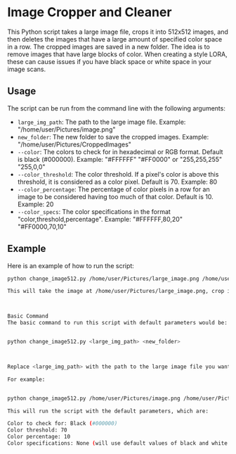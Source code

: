 # Image Cropper and Cleaner

This Python script takes a large image file, crops it into 512x512 images, and then deletes the images that have a large amount of specified color space in a row. The cropped images are saved in a new folder. The idea is to remove images that have large blocks of color. When creating a style LORA, these can cause issues if you have black space or white space in your image scans.

## Usage

The script can be run from the command line with the following arguments:

- `large_img_path`: The path to the large image file. Example: "/home/user/Pictures/image.png"
- `new_folder`: The new folder to save the cropped images. Example: "/home/user/Pictures/CroppedImages"
- `--color`: The colors to check for in hexadecimal or RGB format. Default is black (#000000). Example: "#FFFFFF" "#FF0000" or "255,255,255" "255,0,0"
- `--color_threshold`: The color threshold. If a pixel's color is above this threshold, it is considered as a color pixel. Default is 70. Example: 80
- `--color_percentage`: The percentage of color pixels in a row for an image to be considered having too much of that color. Default is 10. Example: 20
- `--color_specs`: The color specifications in the format "color,threshold,percentage". Example: "#FFFFFF,80,20" "#FF0000,70,10"

## Example

Here is an example of how to run the script:

`````bash
python change_image512.py /home/user/Pictures/large_image.png /home/user/Pictures/CroppedImages --color "#FFFFFF" "#FF0000" --color_threshold 80 --color_percentage 20 --color_specs "#FFFFFF,80,20" "#FF0000,70,10" ````

This will take the image at /home/user/Pictures/large_image.png, crop it into 512x512 images, save the cropped images in /home/user/Pictures/CroppedImages, and delete any images that have more than 20% of their pixels above a color threshold of 80 for the colors white and red.



Basic Command
The basic command to run this script with default parameters would be:


python change_image512.py <large_img_path> <new_folder>



Replace <large_img_path> with the path to the large image file you want to process, and <new_folder> with the path to the folder where you want to save the cropped images.

For example:


python change_image512.py /home/user/Pictures/image.png /home/user/Pictures/CroppedImages

This will run the script with the default parameters, which are:

Color to check for: Black (#000000)
Color threshold: 70
Color percentage: 10
Color specifications: None (will use default values of black and white with thresholds and percentages of 70,10 and 80,20 respectively)
`````
